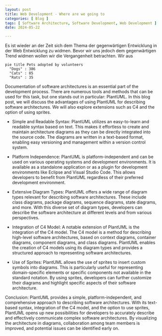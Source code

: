 ```yaml
---
layout: post
title: Web Development - Where are we going to
categories: [ Blog ]
tags: [ Software Architecture, Software Development, Web Development ]
date: 2024-05-22

---
```


Es ist wieder an der Zeit sich dem Thema der gegenwärtigen Entwicklung in der Web Entwicklung zu widmen.
Bevor wir uns jedoch dem gegenwärtigen Trend widmen wollen wir die Vergangenheit betrachten. 
Wir aus

```mermaid
pie title Pets adopted by volunteers
  "Dogs" : 386
  "Cats" : 85
  "Rats" : 35
```

Documentation of software architectures is an essential part of the development process. There are numerous tools and
methods that can be used for this task, but one stands out in particular: PlantUML. In this blog post, we will discuss
the advantages of using PlantUML for describing software architectures. We will also explore extensions such as C4 and
the option of using sprites.

* Simple and Readable Syntax:
  PlantUML utilizes an easy-to-learn and readable syntax based on text. This makes it effortless to create and maintain
  architecture diagrams as they can be directly integrated into the source code. The diagrams are written in a
  text-based format, enabling easy versioning and management within a version control system.

* Platform Independence:
  PlantUML is platform-independent and can be used on various operating systems and development environments. It is
  available as a standalone application or as a plugin for development environments like Eclipse and Visual Studio Code.
  This allows developers to benefit from PlantUML regardless of their preferred development environment.

* Extensive Diagram Types:
  PlantUML offers a wide range of diagram types relevant for describing software architectures. These include class
  diagrams, package diagrams, sequence diagrams, state diagrams, and more. With this diverse set of diagram types,
  developers can describe the software architecture at different levels and from various perspectives.

* Integration of C4 Model:
  A notable extension of PlantUML is the integration of the C4 model. The C4 model is a method for describing high-level
  software architectures, based on context diagrams, container diagrams, component diagrams, and class diagrams.
  PlantUML enables the creation of C4 models using its diagram types and provides a structured approach to representing
  software architectures.

* Use of Sprites:
  PlantUML allows the use of sprites to insert custom symbols into diagrams. This is particularly useful for
  representing domain-specific elements or specific components not available in the standard notation. By using sprites,
  developers can further customize their diagrams and highlight specific aspects of their software architecture.

Conclusion:
PlantUML provides a simple, platform-independent, and comprehensive approach to describing software architectures. With
its text-based syntax, integration of the C4 model, and the option to use sprites, PlantUML opens up new possibilities
for developers to accurately describe and effectively communicate complex software architectures. By visualizing the
architecture in diagrams, collaboration among team members is improved, and potential issues can be identified early on.
